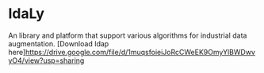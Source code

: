 # IdaLy
An library and platform that support various algorithms for industrial data augmentation.
[Download Idap here]https://drive.google.com/file/d/1muqsfoieiJoRcCWeEK9OmyYlBWDwvyO4/view?usp=sharing
